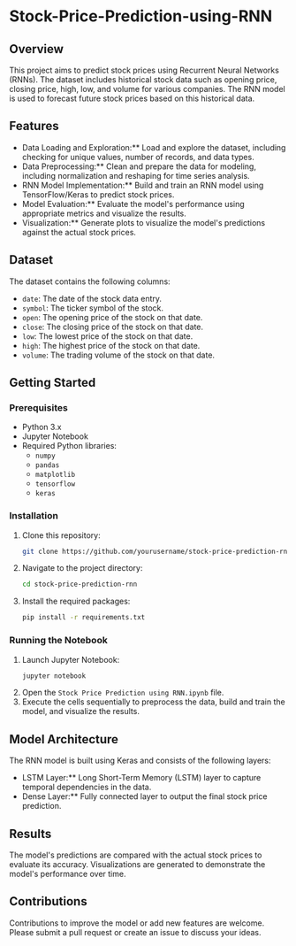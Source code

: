 # Stock-Price-Prediction-using-RNN
## Overview
This project aims to predict stock prices using Recurrent Neural Networks (RNNs). The dataset includes historical stock data such as opening price, closing price, high, low, and volume for various companies. The RNN model is used to forecast future stock prices based on this historical data.

## Features
- Data Loading and Exploration:** Load and explore the dataset, including checking for unique values, number of records, and data types.
- Data Preprocessing:** Clean and prepare the data for modeling, including normalization and reshaping for time series analysis.
- RNN Model Implementation:** Build and train an RNN model using TensorFlow/Keras to predict stock prices.
- Model Evaluation:** Evaluate the model's performance using appropriate metrics and visualize the results.
- Visualization:** Generate plots to visualize the model's predictions against the actual stock prices.

## Dataset
The dataset contains the following columns:
- `date`: The date of the stock data entry.
- `symbol`: The ticker symbol of the stock.
- `open`: The opening price of the stock on that date.
- `close`: The closing price of the stock on that date.
- `low`: The lowest price of the stock on that date.
- `high`: The highest price of the stock on that date.
- `volume`: The trading volume of the stock on that date.

## Getting Started

### Prerequisites
- Python 3.x
- Jupyter Notebook
- Required Python libraries:
  - `numpy`
  - `pandas`
  - `matplotlib`
  - `tensorflow`
  - `keras`

### Installation
1. Clone this repository:
    ```bash
    git clone https://github.com/yourusername/stock-price-prediction-rnn.git
    ```
2. Navigate to the project directory:
    ```bash
    cd stock-price-prediction-rnn
    ```
3. Install the required packages:
    ```bash
    pip install -r requirements.txt
    ```

### Running the Notebook
1. Launch Jupyter Notebook:
    ```bash
    jupyter notebook
    ```
2. Open the `Stock Price Prediction using RNN.ipynb` file.
3. Execute the cells sequentially to preprocess the data, build and train the model, and visualize the results.

## Model Architecture
The RNN model is built using Keras and consists of the following layers:
- LSTM Layer:** Long Short-Term Memory (LSTM) layer to capture temporal dependencies in the data.
- Dense Layer:** Fully connected layer to output the final stock price prediction.

## Results
The model's predictions are compared with the actual stock prices to evaluate its accuracy. Visualizations are generated to demonstrate the model's performance over time.

## Contributions
Contributions to improve the model or add new features are welcome. Please submit a pull request or create an issue to discuss your ideas.
